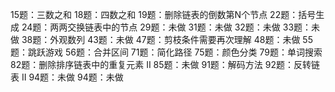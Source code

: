 15题：三数之和
18题：四数之和
19题：删除链表的倒数第N个节点
22题：括号生成
24题：两两交换链表中的节点
29题：未做
31题：未做
32题：未做
33题：未做
38题：外观数列
43题：未做
47题：剪枝条件需要再次理解
48题：未做
55题：跳跃游戏
56题：合并区间
71题：简化路径
75题：颜色分类
79题：单词搜索
82题：删除排序链表中的重复元素 II
85题：未做
91题：解码方法
92题：反转链表 II
94题：未做
94题：未做
